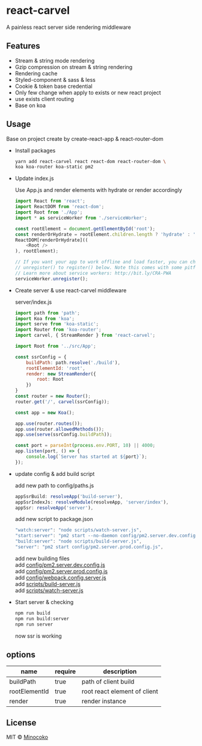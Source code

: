 # react-carvel
A painless react server side rendering middleware

## Features
* Stream & string mode rendering
* Gzip compression on stream & string rendering
* Rendering cache
* Styled-component & sass & less
* Cookie & token base credential
* Only few change when apply to exists or new react project
* use exists client routing
* Base on koa


## Usage

Base on project create by create-react-app & react-router-dom

* Install packages
    ```bash
    yarn add react-carvel react react-dom react-router-dom \
    koa koa-router koa-static pm2
    ```

* Update index.js

    Use App.js and render elements with hydrate or render accordingly
    ```javascript
    import React from 'react';
    import ReactDOM from 'react-dom';
    import Root from './App';
    import * as serviceWorker from './serviceWorker';

    const rootElement = document.getElementById('root');
    const renderOrHydrate = rootElement.children.length ? 'hydrate' : 'render';
    ReactDOM[renderOrHydrate]((
        <Root />
    ), rootElement);

    // If you want your app to work offline and load faster, you can change
    // unregister() to register() below. Note this comes with some pitfalls.
    // Learn more about service workers: http://bit.ly/CRA-PWA
    serviceWorker.unregister();

    ```

* Create server & use react-carvel middleware

    server/index.js
    ```javascript
    import path from 'path';
    import Koa from 'koa';
    import serve from 'koa-static';
    import Router from 'koa-router';
    import carvel, { StreamRender } from 'react-carvel';

    import Root from '../src/App';

    const ssrConfig = {
        buildPath: path.resolve('./build'),
        rootElementId: 'root',
        render: new StreamRender({
            root: Root
        })
    }
    const router = new Router();
    router.get('/', carvel(ssrConfig));

    const app = new Koa();

    app.use(router.routes());
    app.use(router.allowedMethods());
    app.use(serve(ssrConfig.buildPath));

    const port = parseInt(process.env.PORT, 10) || 4000;
    app.listen(port, () => {
        console.log(`Server has started at ${port}`);
    });

    ```

* update config & add build script

    add new path to config/paths.js
    ```javascript
    appSsrBuild: resolveApp('build-server'),
    appSsrIndexJs: resolveModule(resolveApp, 'server/index'),
    appSsr: resolveApp('server'),
    ```

    add new script to package.json
    ```javascript
    "watch:server": "node scripts/watch-server.js",
    "start:server": "pm2 start --no-daemon config/pm2.server.dev.config.js",
    "build:server": "node scripts/build-server.js",
    "server": "pm2 start config/pm2.server.prod.config.js",
    ```

    add new building files<br>
    add [config/pm2.server.dev.config.js](examples/simple/config/pm2.server.dev.config.js) <br>
    add [config/pm2.server.prod.config.js](examples/simple/config/pm2.server.prod.config.js) <br>
    add [config/webpack.config.server.js](examples/simple/config/webpack.config.server.js) <br>
    add [scripts/build-server.js](examples/simple/scripts/build-server.js) <br>
    add [scripts/watch-server.js](examples/simple/scripts/watch-server.js) <br>
    

* Start server & checking

    ```bash
    npm run build
    npm run build:server
    npm run server
    ```
    now ssr is working

## options

|   name            |   require     |   description                     |
|   -----------     |   ----------- |   -----------                     |
|   buildPath       |   true        |   path of client build            |
|   rootElementId   |   true        |   root react element of client    |
|   render          |   true        |   render instance                 |

## License

MIT © [Minocoko](mailto:minocoko@outlook.com)
